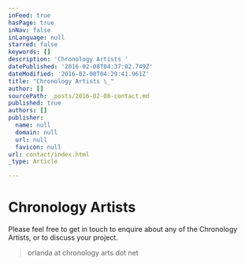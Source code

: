 ```yaml
---
inFeed: true
hasPage: true
inNav: false
inLanguage: null
starred: false
keywords: []
description: 'Chronology Artists '
datePublished: '2016-02-08T04:37:02.749Z'
dateModified: '2016-02-08T04:29:41.961Z'
title: "Chronology Artists \_"
author: []
sourcePath: _posts/2016-02-08-contact.md
published: true
authors: []
publisher:
  name: null
  domain: null
  url: null
  favicon: null
url: contact/index.html
_type: Article

---
```

# Chronology Artists  

Please feel free to get in touch to enquire about any of the Chronology Artists, or to discuss your project. 
> 
> orlanda at chronology arts dot net